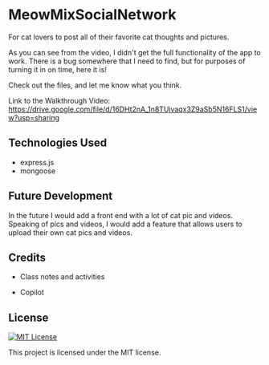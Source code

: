 # MeowMixSocialNetwork
For cat lovers to post all of their favorite cat thoughts and pictures. 

As you can see from the video, I didn't get the full functionality of the app to work. There is a bug somewhere that I need to find, but for purposes of turning it in on time, here it is! 

Check out the files, and let me know what you think.

Link to the Walkthrough Video: https://drive.google.com/file/d/16DHt2nA_1n8TUjvaqx3Z9aSb5N16FLS1/view?usp=sharing

## Technologies Used
  - express.js
  - mongoose

  ## Future Development
In the future I would add a front end with a lot of cat pic and videos. Speaking of pics and videos, I would add a feature that allows users to upload their own cat pics and videos. 

  ## Credits

 * Class notes and activities

* Copilot

## License
[![MIT License](https://img.shields.io/badge/License-MIT-green.svg)](https://choosealicense.com/licenses/mit/)

This project is licensed under the MIT license.


